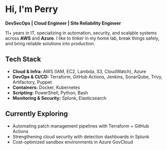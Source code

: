 # Hi, I'm Perry

**DevSecOps | Cloud Engineer | Site Reliability Engineer**  


11+ years in IT, specializing in automation, security, and scalable systems across **AWS** and **Azure**.
I like to tinker in my home lab, break things safely, and bring reliable solutions into production.



## Tech Stack

* **Cloud \& Infra:** AWS (IAM, EC2, Lambda, S3, CloudWatch), Azure
* **DevOps \& CI/CD:** Terraform, GitHub Actions, Jenkins, SonarQube, Trivy, Artifactory, Puppet
* **Containers:** Docker, Kubernetes
* **Scripting:** PowerShell, Python, Bash
* **Monitoring \& Security:** Splunk, Elasticsearch

## 

## Currently Exploring

* Automating patch management pipelines with Terraform + GitHub Actions
* Strengthening cloud security with detection dashboards in Splunk
* Cost-optimized sandbox environments in Azure GovCloud



